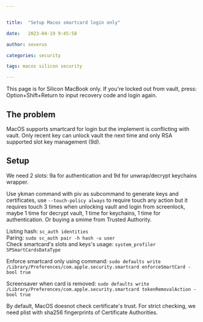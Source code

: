 ```yaml
---


title:  "Setup Macos smartcard login only"

date:   2023-04-19 9:45:58

author: severus

categories: security

tags: macos silicon security

---
```


This page is for Silicon MacBook only. If you're locked out from vault, press: Option+Shift+Return to input recovery code and login again.

## The problem
MacOS supports smartcard for login but the implement is conflicting with vault. Only recent key can unlock vault the next time and only RSA supported slot key management (9d).

## Setup
We need 2 slots: 9a for authentication and 9d for unwrap/decrypt keychains wrapper.

Use ykman command with piv as subcommand to generate keys and certificates, use `--touch-policy always` to require touch any action but it requires touch 3 times when unlocking vault and login from screenlock, maybe 1 time for decrypt vault, 1 time for keychains, 1 time for authentication. Or buying a smime from Trusted Authority.

Listing hash: `sc_auth identities`  
Paring: `sudo sc_auth pair -h hash -u user`  
Check smartcard's slots and keys's usage: `system_profiler SPSmartCardsDataType`  

Enforce smartcard only using command: `sudo defaults write /Library/Preferences/com.apple.security.smartcard enforceSmartCard -bool true`

Screensaver when card is removed: `sudo defaults write /Library/Preferences/com.apple.security.smartcard tokenRemovalAction -bool true`

By default, MacOS doesnot check certificate's trust. For strict checking, we need plist with sha256 fingerprints of Certificate Authorities.
